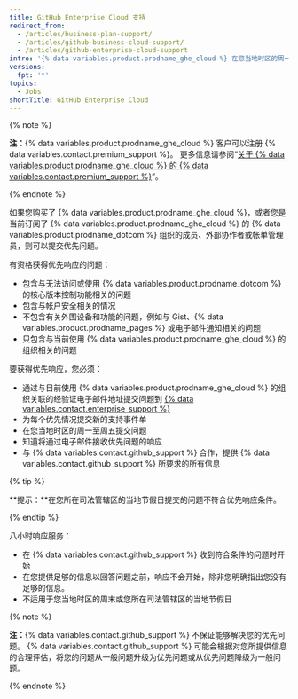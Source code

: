 ```yaml
---
title: GitHub Enterprise Cloud 支持
redirect_from:
  - /articles/business-plan-support/
  - /articles/github-business-cloud-support/
  - /articles/github-enterprise-cloud-support
intro: '{% data variables.product.prodname_ghe_cloud %} 在您当地时区的周一至周五为优先支持请求提供八小时响应服务。'
versions:
  fpt: '*'
topics:
  - Jobs
shortTitle: GitHub Enterprise Cloud
---
```


{% note %}

**注：**{% data variables.product.prodname_ghe_cloud %} 客户可以注册 {% data variables.contact.premium_support %}。 更多信息请参阅“[关于 {% data variables.product.prodname_ghe_cloud %} 的 {% data variables.contact.premium_support %}](/articles/about-github-premium-support-for-github-enterprise-cloud)”。

{% endnote %}

如果您购买了 {% data variables.product.prodname_ghe_cloud %}，或者您是当前订阅了 {% data variables.product.prodname_ghe_cloud %} 的 {% data variables.product.prodname_dotcom %} 组织的成员、外部协作者或帐单管理员，则可以提交优先问题。

有资格获得优先响应的问题：
- 包含与无法访问或使用 {% data variables.product.prodname_dotcom %} 的核心版本控制功能相关的问题
- 包含与帐户安全相关的情况
- 不包含有关外围设备和功能的问题，例如与 Gist、{% data variables.product.prodname_pages %} 或电子邮件通知相关的问题
- 只包含与当前使用 {% data variables.product.prodname_ghe_cloud %} 的组织相关的问题

要获得优先响应，您必须：
- 通过与目前使用 {% data variables.product.prodname_ghe_cloud %} 的组织关联的经验证电子邮件地址提交问题到 [{% data variables.contact.enterprise_support %}](https://enterprise.githubsupport.com/hc/en-us/requests/new?github_product=cloud)
- 为每个优先情况提交新的支持事件单
- 在您当地时区的周一至周五提交问题
- 知道将通过电子邮件接收优先问题的响应
- 与 {% data variables.contact.github_support %} 合作，提供 {% data variables.contact.github_support %} 所要求的所有信息

{% tip %}

**提示：**在您所在司法管辖区的当地节假日提交的问题不符合优先响应条件。

{% endtip %}

八小时响应服务：
- 在 {% data variables.contact.github_support %} 收到符合条件的问题时开始
- 在您提供足够的信息以回答问题之前，响应不会开始，除非您明确指出您没有足够的信息。
- 不适用于您当地时区的周末或您所在司法管辖区的当地节假日

{% note %}

**注：**{% data variables.contact.github_support %} 不保证能够解决您的优先问题。 {% data variables.contact.github_support %} 可能会根据对您所提供信息的合理评估，将您的问题从一般问题升级为优先问题或从优先问题降级为一般问题。

{% endnote %}
